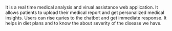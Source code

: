 It is a real time medical analysis and virual assistance web application. It allows patients to upload their medical report and get personalized medical insights.
Users can rise quries to the chatbot and get immediate response. It helps in diet plans and to know the about severity of the disease we have.
